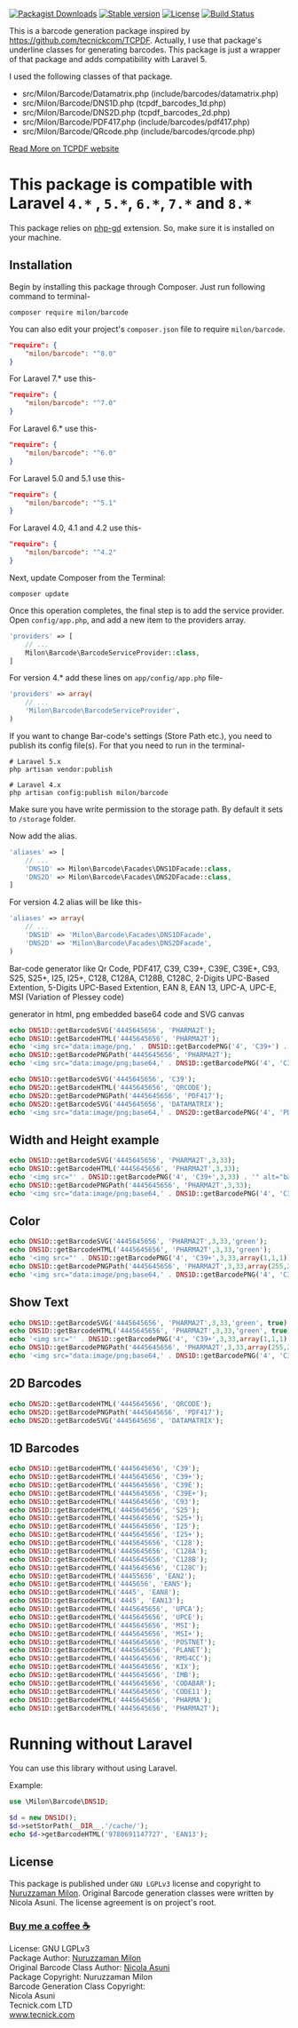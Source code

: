 [![Packagist Downloads](https://img.shields.io/packagist/dt/milon/barcode.svg)](https://packagist.org/packages/milon/barcode)
[![Stable version](https://img.shields.io/packagist/v/milon/barcode.svg)](https://packagist.org/packages/milon/barcode)
[![License](https://img.shields.io/packagist/l/milon/barcode.svg)](https://packagist.org/packages/milon/barcode)
[![Build Status](https://github.com/milon/barcode/workflows/build/badge.svg)](https://github.com/milon/barcode/actions)

This is a barcode generation package inspired by <https://github.com/tecnickcom/TCPDF>. Actually, I use that package's underline classes for generating barcodes. This package is just a wrapper of that package and adds compatibility with Laravel 5.

I used the following classes of that package.

- src/Milon/Barcode/Datamatrix.php (include/barcodes/datamatrix.php)
- src/Milon/Barcode/DNS1D.php (tcpdf_barcodes_1d.php)
- src/Milon/Barcode/DNS2D.php (tcpdf_barcodes_2d.php)
- src/Milon/Barcode/PDF417.php (include/barcodes/pdf417.php)
- src/Milon/Barcode/QRcode.php (include/barcodes/qrcode.php)

[Read More on TCPDF website](http://www.tcpdf.org)

# This package is compatible with Laravel `4.*` , `5.*`, `6.*`, `7.*` and `8.*`

This package relies on [php-gd](http://php.net/manual/en/book.image.php) extension. So, make sure it is installed on your machine.

## Installation

Begin by installing this package through Composer. Just run following command to terminal-

```shell script
composer require milon/barcode
```

You can also edit your project's `composer.json` file to require `milon/barcode`.

```json
"require": {
    "milon/barcode": "^8.0"
}
```

For Laravel 7.* use this-

```json
"require": {
    "milon/barcode": "^7.0"
}
```

For Laravel 6.* use this-

```json
"require": {
    "milon/barcode": "^6.0"
}
```

For Laravel 5.0 and 5.1 use this-

```json
"require": {
    "milon/barcode": "^5.1"
}
```

For Laravel 4.0, 4.1 and 4.2 use this-

```json
"require": {
    "milon/barcode": "^4.2"
}
```

Next, update Composer from the Terminal:

```shell script
composer update
```

Once this operation completes, the final step is to add the service provider. Open `config/app.php`, and add a new item to the providers array.

```php
'providers' => [
    // ...
    Milon\Barcode\BarcodeServiceProvider::class,
]
```

For version 4.* add these lines on `app/config/app.php` file-

```php
'providers' => array(
    // ...
    'Milon\Barcode\BarcodeServiceProvider',
)
```

If you want to change Bar-code's settings (Store Path etc.), you need to publish its config file(s). For that you need to run in the terminal-

```shell script
# Laravel 5.x
php artisan vendor:publish

# Laravel 4.x
php artisan config:publish milon/barcode
```

Make sure you have write permission to the storage path. By default it sets to `/storage` folder.

Now add the alias.

```php
'aliases' => [
    // ...
    'DNS1D' => Milon\Barcode\Facades\DNS1DFacade::class,
    'DNS2D' => Milon\Barcode\Facades\DNS2DFacade::class,
]
```

For version 4.2 alias will be like this-

```php
'aliases' => array(
    // ...
    'DNS1D' => 'Milon\Barcode\Facades\DNS1DFacade',
    'DNS2D' => 'Milon\Barcode\Facades\DNS2DFacade',
)
```

Bar-code generator like Qr Code, PDF417, C39, C39+, C39E, C39E+, C93, S25, S25+, I25, I25+, C128, C128A, C128B, C128C, 2-Digits UPC-Based Extention, 5-Digits UPC-Based Extention, EAN 8, EAN 13, UPC-A, UPC-E, MSI (Variation of Plessey code)

generator in html, png embedded base64 code and SVG canvas

```php
echo DNS1D::getBarcodeSVG('4445645656', 'PHARMA2T');
echo DNS1D::getBarcodeHTML('4445645656', 'PHARMA2T');
echo '<img src="data:image/png,' . DNS1D::getBarcodePNG('4', 'C39+') . '" alt="barcode"   />';
echo DNS1D::getBarcodePNGPath('4445645656', 'PHARMA2T');
echo '<img src="data:image/png;base64,' . DNS1D::getBarcodePNG('4', 'C39+') . '" alt="barcode"   />';
```

```php
echo DNS1D::getBarcodeSVG('4445645656', 'C39');
echo DNS2D::getBarcodeHTML('4445645656', 'QRCODE');
echo DNS2D::getBarcodePNGPath('4445645656', 'PDF417');
echo DNS2D::getBarcodeSVG('4445645656', 'DATAMATRIX');
echo '<img src="data:image/png;base64,' . DNS2D::getBarcodePNG('4', 'PDF417') . '" alt="barcode"   />';
```

## Width and Height example

```php
echo DNS1D::getBarcodeSVG('4445645656', 'PHARMA2T',3,33);
echo DNS1D::getBarcodeHTML('4445645656', 'PHARMA2T',3,33);
echo '<img src="' . DNS1D::getBarcodePNG('4', 'C39+',3,33) . '" alt="barcode"   />';
echo DNS1D::getBarcodePNGPath('4445645656', 'PHARMA2T',3,33);
echo '<img src="data:image/png;base64,' . DNS1D::getBarcodePNG('4', 'C39+',3,33) . '" alt="barcode"   />';
```

## Color

```php
echo DNS1D::getBarcodeSVG('4445645656', 'PHARMA2T',3,33,'green');
echo DNS1D::getBarcodeHTML('4445645656', 'PHARMA2T',3,33,'green');
echo '<img src="' . DNS1D::getBarcodePNG('4', 'C39+',3,33,array(1,1,1)) . '" alt="barcode"   />';
echo DNS1D::getBarcodePNGPath('4445645656', 'PHARMA2T',3,33,array(255,255,0));
echo '<img src="data:image/png;base64,' . DNS1D::getBarcodePNG('4', 'C39+',3,33,array(1,1,1)) . '" alt="barcode"   />';
```

## Show Text

```php
echo DNS1D::getBarcodeSVG('4445645656', 'PHARMA2T',3,33,'green', true);
echo DNS1D::getBarcodeHTML('4445645656', 'PHARMA2T',3,33,'green', true);
echo '<img src="' . DNS1D::getBarcodePNG('4', 'C39+',3,33,array(1,1,1), true) . '" alt="barcode"   />';
echo DNS1D::getBarcodePNGPath('4445645656', 'PHARMA2T',3,33,array(255,255,0), true);
echo '<img src="data:image/png;base64,' . DNS1D::getBarcodePNG('4', 'C39+',3,33,array(1,1,1), true) . '" alt="barcode"   />';
```

## 2D Barcodes

```php
echo DNS2D::getBarcodeHTML('4445645656', 'QRCODE');
echo DNS2D::getBarcodePNGPath('4445645656', 'PDF417');
echo DNS2D::getBarcodeSVG('4445645656', 'DATAMATRIX');
```

## 1D Barcodes

```php
echo DNS1D::getBarcodeHTML('4445645656', 'C39');
echo DNS1D::getBarcodeHTML('4445645656', 'C39+');
echo DNS1D::getBarcodeHTML('4445645656', 'C39E');
echo DNS1D::getBarcodeHTML('4445645656', 'C39E+');
echo DNS1D::getBarcodeHTML('4445645656', 'C93');
echo DNS1D::getBarcodeHTML('4445645656', 'S25');
echo DNS1D::getBarcodeHTML('4445645656', 'S25+');
echo DNS1D::getBarcodeHTML('4445645656', 'I25');
echo DNS1D::getBarcodeHTML('4445645656', 'I25+');
echo DNS1D::getBarcodeHTML('4445645656', 'C128');
echo DNS1D::getBarcodeHTML('4445645656', 'C128A');
echo DNS1D::getBarcodeHTML('4445645656', 'C128B');
echo DNS1D::getBarcodeHTML('4445645656', 'C128C');
echo DNS1D::getBarcodeHTML('44455656', 'EAN2');
echo DNS1D::getBarcodeHTML('4445656', 'EAN5');
echo DNS1D::getBarcodeHTML('4445', 'EAN8');
echo DNS1D::getBarcodeHTML('4445', 'EAN13');
echo DNS1D::getBarcodeHTML('4445645656', 'UPCA');
echo DNS1D::getBarcodeHTML('4445645656', 'UPCE');
echo DNS1D::getBarcodeHTML('4445645656', 'MSI');
echo DNS1D::getBarcodeHTML('4445645656', 'MSI+');
echo DNS1D::getBarcodeHTML('4445645656', 'POSTNET');
echo DNS1D::getBarcodeHTML('4445645656', 'PLANET');
echo DNS1D::getBarcodeHTML('4445645656', 'RMS4CC');
echo DNS1D::getBarcodeHTML('4445645656', 'KIX');
echo DNS1D::getBarcodeHTML('4445645656', 'IMB');
echo DNS1D::getBarcodeHTML('4445645656', 'CODABAR');
echo DNS1D::getBarcodeHTML('4445645656', 'CODE11');
echo DNS1D::getBarcodeHTML('4445645656', 'PHARMA');
echo DNS1D::getBarcodeHTML('4445645656', 'PHARMA2T');
```

# Running without Laravel

You can use this library without using Laravel.

Example:

```php
use \Milon\Barcode\DNS1D;

$d = new DNS1D();
$d->setStorPath(__DIR__.'/cache/');
echo $d->getBarcodeHTML('9780691147727', 'EAN13');
```

## License

This package is published under `GNU LGPLv3` license and copyright to [Nuruzzaman Milon](http://milon.im). Original Barcode generation classes were written by Nicola Asuni. The license agreement is on project's root.

### [Buy me a coffee ☕](https://paypal.me/tomilon?locale.x=en_US)

License: GNU LGPLv3<br>
Package Author: [Nuruzzaman Milon](http://milon.im)<br>
Original Barcode Class Author: [Nicola Asuni](http://www.tcpdf.org)<br>
Package Copyright: Nuruzzaman Milon<br>
Barcode Generation Class Copyright:<br>
Nicola Asuni<br>
Tecnick.com LTD<br>
www.tecnick.com
